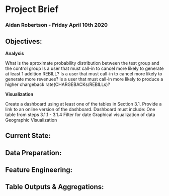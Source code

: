 # **Project Brief**
### **Aidan Robertson      -     Friday April 10th 2020**
## **Objectives:**  
  **Analysis**

What is the aproximate probability distribution between the test group and the control group
Is a user that must call-in to cancel more likely to generate at least 1 addition REBILL?
Is a user that must call-in to cancel more likely to generate more revenues?
Is a user that must call-in more likely to produce a higher chargeback rate(CHARGEBACKs/REBILLs)?
 
 **Visualization**

Create a dashboard using at least one of the tables in Section 3.1.
Provide a link to an online version of the dashboard.
Dashboard must include:
One table from steps 3.1.1 - 3.1.4
Filter for date
Graphical visualization of data
Geographic Visualization

## **Current State:**


## **Data Preparation:**


## **Feature Engineering:**

## **Table Outputs & Aggregations:**
